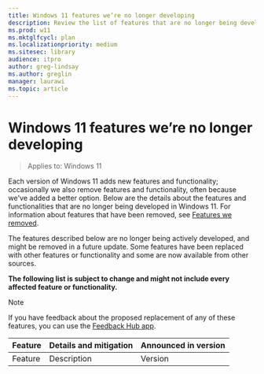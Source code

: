 ```yaml
---
title: Windows 11 features we’re no longer developing
description: Review the list of features that are no longer being developed in Windows 11
ms.prod: w11
ms.mktglfcycl: plan
ms.localizationpriority: medium
ms.sitesec: library
audience: itpro
author: greg-lindsay
ms.author: greglin
manager: laurawi
ms.topic: article
---
```


# Windows 11 features we’re no longer developing

> Applies to: Windows 11

Each version of Windows 11 adds new features and functionality; occasionally we also remove features and functionality, often because we've added a better option. Below are the details about the features and functionalities that are no longer being developed in Windows 11. For information about features that have been removed, see [Features we removed](windows-11-removed-features.md).

The features described below are no longer being actively developed, and might be removed in a future update. Some features have been replaced with other features or functionality and some are now available from other sources.

**The following list is subject to change and might not include every affected feature or functionality.**

> [!NOTE] 
> If you have feedback about the proposed replacement of any of these features, you can use the [Feedback Hub app](https://support.microsoft.com/help/4021566/windows-10-send-feedback-to-microsoft-with-feedback-hub-app). 

|Feature    |  Details and mitigation  | Announced in version |
| ----------- | --------------------- | ---- |
| Feature | Description | Version |